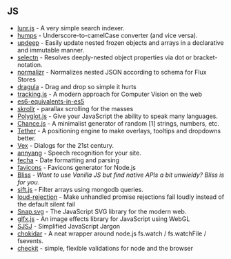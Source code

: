 ## JS

- [lunr.js](lunrjs.com) - A very simple search indexer.
- [humps](https://github.com/domchristie/humps) - Underscore-to-camelCase converter (and vice versa).
- [updeep](https://github.com/substantial/updeep) - Easily update nested frozen objects and arrays in a declarative and immutable manner.
- [selectn](https://github.com/wilmoore/selectn) - Resolves deeply-nested object properties via dot or bracket-notation.
- [normalizr](https://github.com/gaearon/normalizr) - Normalizes nested JSON according to schema for Flux Stores
- [dragula](https://github.com/bevacqua/dragula) - Drag and drop so simple it hurts
- [tracking.js](https://github.com/eduardolundgren/tracking.js) - A modern approach for Computer Vision on the web
- [es6-equivalents-in-es5](https://github.com/addyosmani/es6-equivalents-in-es5)
- [skrollr](http://prinzhorn.github.io/skrollr/) - parallax scrolling for the masses
- [Polyglot.js](https://github.com/airbnb/polyglot.js) - Give your JavaScript the ability to speak many languages.
- [Chance.js](http://chancejs.com/) - A minimalist generator of random [1] strings, numbers, etc.
- [Tether](https://github.com/HubSpot/tether) - A positioning engine to make overlays, tooltips and dropdowns better.
- [Vex](http://github.hubspot.com/vex/docs/welcome/) - Dialogs for the 21st century.
- [annyang](https://github.com/TalAter/annyang) - Speech recognition for your site.
- [fecha](https://github.com/taylorhakes/fecha) - Date formatting and parsing
- [favicons](https://github.com/haydenbleasel/favicons) - Favicons generator for Node.js 
- [Bliss](https://github.com/LeaVerou/bliss) - *Want to use Vanilla JS but find native APIs a bit unwieldy? Bliss is for you.*
- [sift.js](https://github.com/crcn/sift.js) - Filter arrays using mongodb queries.
- [loud-rejection](https://github.com/sindresorhus/loud-rejection) - Make unhandled promise rejections fail loudly instead of the default silent fail
- [Snap.svg](http://snapsvg.io/start/) - The JavaScript SVG library for the modern web.
- [glfx.js](https://github.com/evanw/glfx.js) - An image effects library for JavaScript using WebGL
- [SJSJ](https://github.com/HugoGiraudel/SJSJ) - Simplified JavaScript Jargon
- [chokidar](https://github.com/paulmillr/chokidar) - A neat wrapper around node.js fs.watch / fs.watchFile / fsevents.
- [checkit](https://github.com/tgriesser/checkit) - simple, flexible validations for node and the browser
